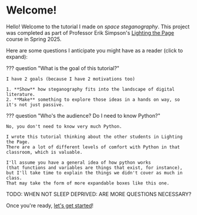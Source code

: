 # Welcome!

Hello! Welcome to the tutorial I made on *space steganography*.
This project was completed as part of Professor Erik Simpson's
[Lighting the Page](https://eriksimpson.sites.grinnell.edu/Connections/Digital/Lighting/index.html)
course in Spring 2025.

Here are some questions I anticipate you might have as a reader (click to expand):

??? question "What is the goal of this tutorial?"

    I have 2 goals (because I have 2 motivations too)

    1. **Show** how steganography fits into the landscape of digital literature.
    2. **Make** something to explore those ideas in a hands on way, so it's not just passive.

??? question "Who's the audience? Do I need to know Python?"

    No, you don't need to know very much Python.

    I wrote this tutorial thinking about the other students in Lighting the Page.
    There are a lot of different levels of comfort with Python in that classroom, which is valuable.

    I'll assume you have a general idea of how python works
    (that functions and variables are things that exist, for instance),
    but I'll take time to explain the things we didn't cover as much in class.
    That may take the form of more expandable boxes like this one.

TODO: WHEN NOT SLEEP DEPRIVED: ARE MORE QUESTIONS NECESSARY?

Once you're ready, [let's get started](what-is-steg.md)!
